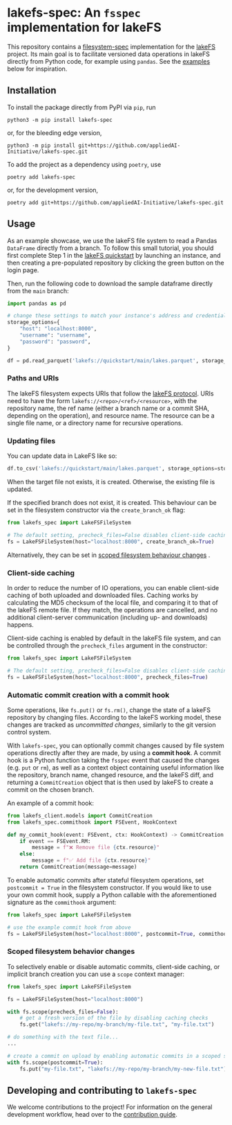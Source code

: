 # lakefs-spec: An `fsspec` implementation for lakeFS

This repository contains a [filesystem-spec](https://github.com/fsspec/filesystem_spec) implementation for the [lakeFS](https://lakefs.io/) project.
Its main goal is to facilitate versioned data operations in lakeFS directly from Python code, for example using `pandas`. See the [examples](#usage) below for inspiration.

## Installation

To install the package directly from PyPI via `pip`, run

```shell
python3 -m pip install lakefs-spec
```

or, for the bleeding edge version,

```shell
python3 -m pip install git+https://github.com/appliedAI-Initiative/lakefs-spec.git
```

To add the project as a dependency using `poetry`, use

```shell
poetry add lakefs-spec
```

or, for the development version,

```shell
poetry add git+https://github.com/appliedAI-Initiative/lakefs-spec.git
```

## Usage

As an example showcase, we use the lakeFS file system to read a Pandas `DataFrame` directly from a branch. To follow
this small tutorial, you should first complete Step 1 in the [lakeFS quickstart](https://docs.lakefs.io/quickstart/launch.html) by
launching an instance, and then creating a pre-populated repository by clicking the green button on the login page.

Then, run the following code to download the sample dataframe directly from the `main` branch:

```python
import pandas as pd

# change these settings to match your instance's address and credentials
storage_options={
    "host": "localhost:8000",
    "username": "username",
    "password": "password",
}

df = pd.read_parquet('lakefs://quickstart/main/lakes.parquet', storage_options=storage_options)
```

### Paths and URIs

The lakeFS filesystem expects URIs that follow the [lakeFS protocol](https://docs.lakefs.io/understand/model.html#lakefs-protocol-uris).
URIs need to have the form `lakefs://<repo>/<ref>/<resource>`, with the repository name, the ref name (either a branch name or a commit SHA, depending on the operation), and resource name.
The resource can be a single file name, or a directory name for recursive operations.

### Updating files

You can update data in LakeFS like so:

```python
df.to_csv('lakefs://quickstart/main/lakes.parquet', storage_options=storage_options)
```

When the target file not exists, it is created. Otherwise, the existing file is updated.

If the specified branch does not exist, it is created. This behaviour can be set in the filesystem constructor via the `create_branch_ok` flag:

```python
from lakefs_spec import LakeFSFileSystem

# The default setting, precheck_files=False disables client-side caching.
fs = LakeFSFileSystem(host="localhost:8000", create_branch_ok=True)
```

Alternatively, they can be set in [scoped filesystem behaviour changes](#scoped-filesystem-behavior-changes) .

### Client-side caching

In order to reduce the number of IO operations, you can enable client-side caching of both uploaded and downloaded files.
Caching works by calculating the MD5 checksum of the local file, and comparing it to that of the lakeFS remote file.
If they match, the operations are cancelled, and no additional client-server communication (including up- and downloads) happens.

Client-side caching is enabled by default in the lakeFS file system, and can be controlled through the `precheck_files` argument in the constructor:

```python
from lakefs_spec import LakeFSFileSystem

# The default setting, precheck_files=False disables client-side caching.
fs = LakeFSFileSystem(host="localhost:8000", precheck_files=True)
```

### Automatic commit creation with a commit hook

Some operations, like `fs.put()` or `fs.rm()`, change the state of a lakeFS repository by changing files. According to
the lakeFS working model, these changes are tracked as _uncommitted changes_, similarly to the git version control system.

With `lakefs-spec`, you can optionally commit changes caused by file system operations directly after they are made,
by using a **commit hook**. A commit hook is a Python function taking the `fsspec` event that caused the changes
(e.g. `put` or `rm`), as well as a context object containing useful information like the repository, branch name,
changed resource, and the lakeFS diff, and returning a `CommitCreation` object that is then used by
lakeFS to create a commit on the chosen branch.

An example of a commit hook:

```python
from lakefs_client.models import CommitCreation
from lakefs_spec.commithook import FSEvent, HookContext

def my_commit_hook(event: FSEvent, ctx: HookContext) -> CommitCreation:
    if event == FSEvent.RM:
        message = f"❌ Remove file {ctx.resource}"
    else:
        message = f"✅ Add file {ctx.resource}"
    return CommitCreation(message=message)
```

To enable automatic commits after stateful filesystem operations, set `postcommit = True` in the filesystem constructor. If you
would like to use your own commit hook, supply a Python callable with the aforementioned signature as the `commithook` argument:

```python
from lakefs_spec import LakeFSFileSystem

# use the example commit hook from above
fs = LakeFSFileSystem(host="localhost:8000", postcommit=True, commithook=my_commit_hook)
```

### Scoped filesystem behavior changes

To selectively enable or disable automatic commits, client-side caching, or implicit branch creation you can use a `scope` context manager:

```python
from lakefs_spec import LakeFSFileSystem

fs = LakeFSFileSystem(host="localhost:8000")

with fs.scope(precheck_files=False):
    # get a fresh version of the file by disabling caching checks
    fs.get("lakefs://my-repo/my-branch/my-file.txt", "my-file.txt")

# do something with the text file...
...

# create a commit on upload by enabling automatic commits in a scoped section
with fs.scope(postcommit=True):
    fs.put("my-file.txt", "lakefs://my-repo/my-branch/my-new-file.txt")
```

## Developing and contributing to `lakefs-spec`

We welcome contributions to the project! For information on the general development workflow, head over to the [contribution guide](CONTRIBUTING.md).

